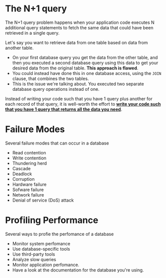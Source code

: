 # The N+1 query
The N+1 query problem happens when your application code executes N additional query statements to fetch the same data that could have been retrieved in a single query.

Let's say you want to retrieve data from one table based on data from another table.
- On your first database query you get the data from the other table, and then you executed a second database query using this data to get your desired data from the original table. **This approach is flawed**.
- You could instead have done this in one database access, using the `JOIN` clause, that combines the two tables.
- This is the issue we're talking about. You executed two separate database query operations instead of one.


Instead of writing your code such that you have 1 query plus another for each record of that query, it is well-worth the effort to **<u>write your code such that you have 1 query that returns all the data you need</u>**.

# Failure Modes
Several failure modes that can occur in a database
- Read contention
- Write contention
- Thundering herd
- Cascade
- Deadlock
- Corruption
- Hardware failure
- Sofware failure
- Network failure
- Denial of service (DoS) attack

# Profiling Performance
Several ways to profie the perfomance of a database
- Monitor system perfomance
- Use database-specific tools
- Use third-party tools
- Analyze slow queries
- Monitor application perfomance.
- Have a look at the documentation for the database you're using.